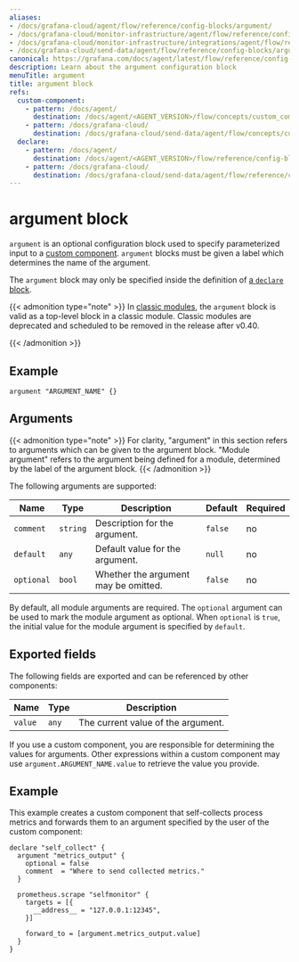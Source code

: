 ```yaml
---
aliases:
- /docs/grafana-cloud/agent/flow/reference/config-blocks/argument/
- /docs/grafana-cloud/monitor-infrastructure/agent/flow/reference/config-blocks/argument/
- /docs/grafana-cloud/monitor-infrastructure/integrations/agent/flow/reference/config-blocks/argument/
- /docs/grafana-cloud/send-data/agent/flow/reference/config-blocks/argument/
canonical: https://grafana.com/docs/agent/latest/flow/reference/config-blocks/argument/
description: Learn about the argument configuration block
menuTitle: argument
title: argument block
refs:
  custom-component:
    - pattern: /docs/agent/
      destination: /docs/agent/<AGENT_VERSION>/flow/concepts/custom_components/
    - pattern: /docs/grafana-cloud/
      destination: /docs/grafana-cloud/send-data/agent/flow/concepts/custom_components/
  declare:
    - pattern: /docs/agent/
      destination: /docs/agent/<AGENT_VERSION>/flow/reference/config-blocks/declare/
    - pattern: /docs/grafana-cloud/
      destination: /docs/grafana-cloud/send-data/agent/flow/reference/config-blocks/declare/
---
```


# argument block

`argument` is an optional configuration block used to specify parameterized input to a [custom component](ref:custom-component).
`argument` blocks must be given a label which determines the name of the argument.

The `argument` block may only be specified inside the definition of [a `declare` block](ref:declare).

{{< admonition type="note" >}}
In [classic modules][], the `argument` block is valid as a top-level block in a classic module.
Classic modules are deprecated and scheduled to be removed in the release after v0.40.

[classic modules]: https://grafana.com/docs/agent/<AGENT_VERSION>/flow/concepts/modules/#classic-modules-deprecated
{{< /admonition >}}

## Example

```river
argument "ARGUMENT_NAME" {}
```

## Arguments

{{< admonition type="note" >}}
For clarity, "argument" in this section refers to arguments which can be given to the argument block.
"Module argument" refers to the argument being defined for a module, determined by the label of the argument block.
{{< /admonition >}}

The following arguments are supported:

Name       | Type     | Description                          | Default | Required
-----------|----------|--------------------------------------|---------|---------
`comment`  | `string` | Description for the argument.        | `false` | no
`default`  | `any`    | Default value for the argument.      | `null`  | no
`optional` | `bool`   | Whether the argument may be omitted. | `false` | no

By default, all module arguments are required.
The `optional` argument can be used to mark the module argument as optional.
When `optional` is `true`, the initial value for the module argument is specified by `default`.

## Exported fields

The following fields are exported and can be referenced by other components:

Name    | Type  | Description
--------|-------|-----------------------------------
`value` | `any` | The current value of the argument.

If you use a custom component, you are responsible for determining the values for arguments.
Other expressions within a custom component may use `argument.ARGUMENT_NAME.value` to retrieve the value you provide.

## Example

This example creates a custom component that self-collects process metrics and forwards them to an argument specified by the user of the custom component:

```river
declare "self_collect" {
  argument "metrics_output" {
    optional = false
    comment  = "Where to send collected metrics."
  }

  prometheus.scrape "selfmonitor" {
    targets = [{
      __address__ = "127.0.0.1:12345",
    }]

    forward_to = [argument.metrics_output.value]
  }
}
```

